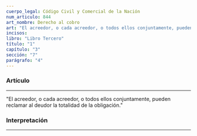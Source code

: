 ```yaml
---
cuerpo_legal: Código Civil y Comercial de la Nación
num_articulo: 844
art_nombre: Derecho al cobro
art: "El acreedor, o cada acreedor, o todos ellos conjuntamente, pueden reclamar al deudor la totalidad de la obligación."
incisos: 
libro: "Libro Tercero"
título: "1"
capítulo: "3"
sección: "7"
parágrafo: "4"
---
```

### Artículo
---
"El acreedor, o cada acreedor, o todos ellos conjuntamente, pueden reclamar al deudor la totalidad de la obligación."


### Interpretación
---
